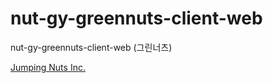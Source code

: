 nut-gy-greennuts-client-web
===========================

nut-gy-greennuts-client-web (그린너츠)

[Jumping Nuts Inc.](http://jumpingnuts.com)